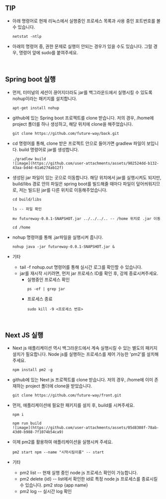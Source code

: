 ## TIP

  - 아래 명령어로 현재 리눅스에서 실행중인 프로세스 목록과 사용 중인 포트번호를 볼 수 있습니다.
    ```
    netstat -ntlp
    ```

  - 아래의 명령어 중, 권한 문제로 실행이 안되는 경우가 있을 수도 있습니다.
    그럴 경우, 명령어 앞에 sudo를 붙여주세요.

<br>

## Spring boot 실행

  - 먼저, 터미널의 세션이 끊어지더라도 jar를 백그라운드에서 실행시킬 수 있도록 nohup이라는 패키지를 설치합니다.
    ```
    apt-get install nohup
    ```

  - github에 있는 Spring boot 프로젝트를 clone 받습니다.
    저의 경우, /home에 project 폴더를 하나 생성하고, 해당 위치에 clone을 해주었습니다.
    ```
    git clone https://github.com/future-way/back.git
    ```

  - cd 명령어를 통해, clone 받은 프로젝트 안으로 들어가면 gradlew 파일이 보입니다.
    build 명령어로 jar를 생성합니다.
    ```
    ./gradlew build
    ![image](https://github.com/user-attachments/assets/902524dd-b132-43aa-bd4d-61a6274ab12f)
    ```

  - 생성된 jar 파일이 있는 곳으로 이동합니다.
    해당 위치에서 jar를 실행시켜도 되지만, build/libs 경로 안의 파일은 
    spring boot를 빌드해줄 때마다 파일이 덮어씌워지므로,
    저는 빌드된 jar를 다른 위치로 이동해주었습니다.
    ```
    cd build/libs

    ls -- 파일 확인
    ```
    ```
    mv futureway-0.0.1-SNAPSHOT.jar ../../../.. -- /home 위치로 .jar 이동
    ```
    ```
    cd /home
    ```

  - nohup 명령어를 통해 .jar파일을 실행시켜 줍니다.
    ```
    nohup java -jar futureway-0.0.1-SNAPSHOT.jar &
    ```

  - 기타
    - tail -f nohup.out 명령어를 통해 실시간 로그를 확인할 수 있습니다.
    - jar를 재시작 시키려면, 먼저 jar 프로세스 ID를 확인 후, 강제 종료시켜주세요.
      - 실행중인 프로세스 확인
        ```
        ps -ef | grep jar
        ```
      - 프로세스 종료
        ```
        sudo kill -9 <프로세스 번호>
        ```

<br>

## Next JS 실행

  - Next js 애플리케이션 역시 백그라운드에서 계속 실행시킬 수 있는 별도의 패키지 설치가 필요합니다.
    Node js를 실행하는 프로세스를 제어 가능한 'pm2'를 설치해주세요.
    ```
    npm install pm2 -g
    ```

  - github에 있는 Next js 프로젝트를 clone 받습니다.
    저의 경우, /home에 이미 존재하는 project 폴더에 clone을 받았습니다.
    ```
    git clone https://github.com/future-way/front.git
    ```
  
  - 먼저, 애플리케이션에 필요한 패키지를 설치 후, build를 시켜주세요.
    ```
    npm i

    npm run build
    ![image](https://github.com/user-attachments/assets/05d8308f-78ab-43d0-b988-7f1074b54ca9)
    ```

  - 이제 pm2를 활용하여 애플리케이션을 실행시켜 주세요.
    ```
    pm2 start npm --name "시작시킬이름" -- start
    ```
    

  - 기타
    - pm2 list            -- 현재 실행 중인 node js 프로세스 확인이 가능합니다.
    - pm2 delete {id}     -- list에서 확인한 id로 특정 node js 프로세스를 종료시킬 수 있습니다.
      pm2 stop {app name} 
    - pm2 log             -- 실시간 log 확인

